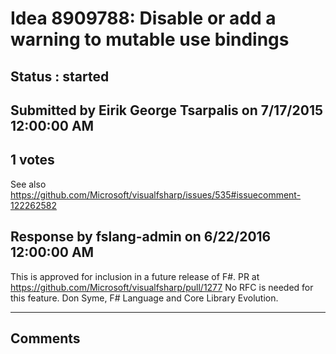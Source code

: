 # Idea 8909788: Disable or add a warning to mutable use bindings #

## Status : started

## Submitted by Eirik George Tsarpalis on 7/17/2015 12:00:00 AM

## 1 votes

See also https://github.com/Microsoft/visualfsharp/issues/535#issuecomment-122262582



## Response by fslang-admin on 6/22/2016 12:00:00 AM

This is approved for inclusion in a future release of F#.
PR at https://github.com/Microsoft/visualfsharp/pull/1277
No RFC is needed for this feature.
Don Syme, F# Language and Core Library Evolution.

------------------------
## Comments

